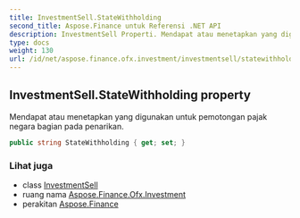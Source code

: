 ```yaml
---
title: InvestmentSell.StateWithholding
second_title: Aspose.Finance untuk Referensi .NET API
description: InvestmentSell Properti. Mendapat atau menetapkan yang digunakan untuk pemotongan pajak negara bagian pada penarikan.
type: docs
weight: 130
url: /id/net/aspose.finance.ofx.investment/investmentsell/statewithholding/
---
```

## InvestmentSell.StateWithholding property

Mendapat atau menetapkan yang digunakan untuk pemotongan pajak negara bagian pada penarikan.

```csharp
public string StateWithholding { get; set; }
```

### Lihat juga

* class [InvestmentSell](../)
* ruang nama [Aspose.Finance.Ofx.Investment](../../investmentsell/)
* perakitan [Aspose.Finance](../../../)


